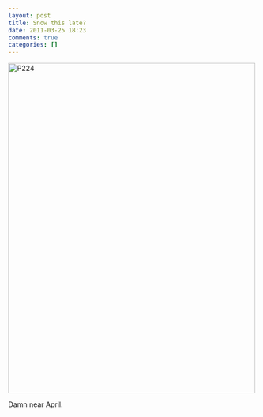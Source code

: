 ```yaml
---
layout: post
title: Snow this late?
date: 2011-03-25 18:23
comments: true
categories: []
---
```

<div class='posterous_autopost'><p><div class='p_embed p_image_embed'> <a href="http://posterous.com/getfile/files.posterous.com/computerninja/vIucnFpbuterdtqwmsjxDluDykBzsDhDncrcdvwzblHmdcuypIdpurIglndc/p224.jpg.scaled1000.jpg"><img alt="P224" height="669" src="http://posterous.com/getfile/files.posterous.com/computerninja/vIucnFpbuterdtqwmsjxDluDykBzsDhDncrcdvwzblHmdcuypIdpurIglndc/p224.jpg.scaled500.jpg" width="500" /></a> </div> </p>Damn near April.</div>
